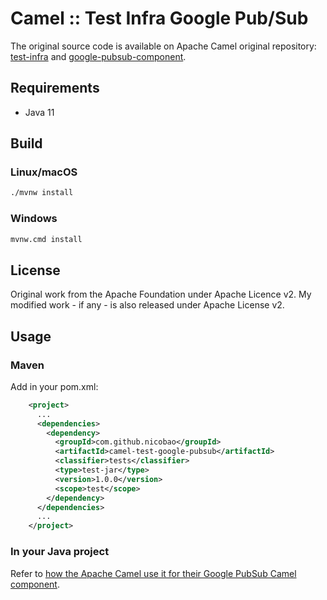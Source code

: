 # Camel :: Test Infra Google Pub/Sub

The original source code is available on Apache Camel original repository: [test-infra](https://github.com/apache/camel/tree/master/test-infra/camel-test-infra-google-pubsub) and [google-pubsub-component](https://github.com/apache/camel/blob/master/components/camel-google-pubsub/src/test/java/org/apache/camel/component/google/pubsub/PubsubTestSupport.java).

## Requirements

- Java 11

## Build

### Linux/macOS

```bash
./mvnw install
```

### Windows

```bash
mvnw.cmd install
```

## License

Original work from the Apache Foundation under Apache Licence v2.
My modified work - if any - is also released under Apache License v2.

## Usage

### Maven

Add in your pom.xml:

```xml
    <project>
      ...
      <dependencies>
        <dependency>
          <groupId>com.github.nicobao</groupId>
          <artifactId>camel-test-google-pubsub</artifactId>
          <classifier>tests</classifier>
          <type>test-jar</type>
          <version>1.0.0</version>
          <scope>test</scope>
        </dependency>
      </dependencies>
      ...
    </project>
```

### In your Java project

Refer to [how the Apache Camel use it for their Google PubSub Camel component](https://github.com/apache/camel/tree/master/test-infra/camel-test-infra-google-pubsub/src/test/java/org/apache/camel/test/infra/google/pubsub).
